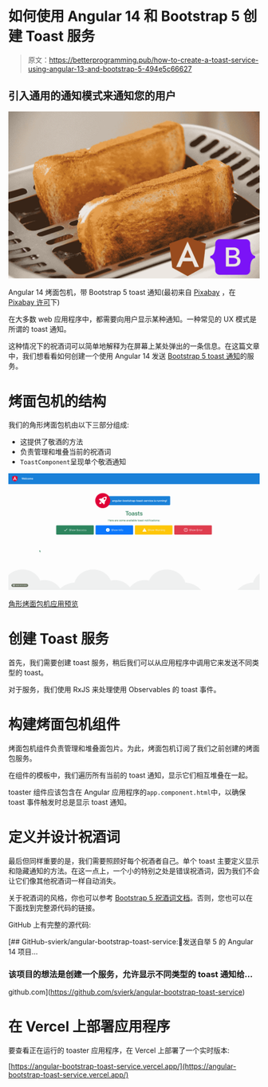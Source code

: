 # 如何使用 Angular 14 和 Bootstrap 5 创建 Toast 服务

> 原文：<https://betterprogramming.pub/how-to-create-a-toast-service-using-angular-13-and-bootstrap-5-494e5c66627>

## 引入通用的通知模式来通知您的用户

![](img/7050a6ce974d183be41a03428d44ae73.png)

Angular 14 烤面包机，带 Bootstrap 5 toast 通知(最初来自 [Pixabay](https://pixabay.com/images/id-1077984/) ，在 [Pixabay 许可](https://pixabay.com/service/license/)下)

在大多数 web 应用程序中，都需要向用户显示某种通知。一种常见的 UX 模式是所谓的 toast 通知。

这种情况下的祝酒词可以简单地解释为在屏幕上某处弹出的一条信息。在这篇文章中，我们想看看如何创建一个使用 Angular 14 发送 [Bootstrap 5 toast 通知](https://getbootstrap.com/docs/5.0/components/toasts/)的服务。

# 烤面包机的结构

我们的角形烤面包机由以下三部分组成:

*   这提供了敬酒的方法
*   负责管理和堆叠当前的祝酒词
*   `ToastComponent`呈现单个敬酒通知

![](img/4233618d4bce7113631f397cbc0c1740.png)

[角形烤面包机应用预览](https://angular-toast-service.herokuapp.com/)

# 创建 Toast 服务

首先，我们需要创建 toast 服务，稍后我们可以从应用程序中调用它来发送不同类型的 toast。

对于服务，我们使用 RxJS 来处理使用 Observables 的 toast 事件。

# 构建烤面包机组件

烤面包机组件负责管理和堆叠面包片。为此，烤面包机订阅了我们之前创建的烤面包服务。

在组件的模板中，我们遍历所有当前的 toast 通知，显示它们相互堆叠在一起。

toaster 组件应该包含在 Angular 应用程序的`app.component.html`中，以确保 toast 事件触发时总是显示 toast 通知。

# 定义并设计祝酒词

最后但同样重要的是，我们需要照顾好每个祝酒者自己。单个 toast 主要定义显示和隐藏通知的方法。在这一点上，一个小的特别之处是错误祝酒词，因为我们不会让它们像其他祝酒词一样自动消失。

关于祝酒词的风格，你也可以参考 [Bootstrap 5 祝酒词文档](https://getbootstrap.com/docs/5.0/components/toasts/)。否则，您也可以在下面找到完整源代码的链接。

GitHub 上有完整的源代码:

[](https://github.com/svierk/angular-bootstrap-toast-service) [## GitHub-svierk/angular-bootstrap-toast-service:🍞发送自举 5 的 Angular 14 项目…

### 该项目的想法是创建一个服务，允许显示不同类型的 toast 通知给…

github.com](https://github.com/svierk/angular-bootstrap-toast-service) 

# 在 Vercel 上部署应用程序

要查看正在运行的 toaster 应用程序，在 Vercel 上部署了一个实时版本:

[https://angular-bootstrap-toast-service.vercel.app/](https://angular-bootstrap-toast-service.vercel.app/)